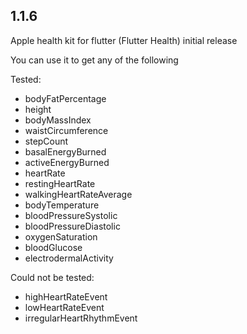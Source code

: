 ## 1.1.6

Apple health kit for flutter (Flutter Health) initial release

You can use it to get any of the following

Tested: 

* bodyFatPercentage
* height
* bodyMassIndex
* waistCircumference
* stepCount
* basalEnergyBurned
* activeEnergyBurned
* heartRate
* restingHeartRate
* walkingHeartRateAverage
* bodyTemperature
* bloodPressureSystolic
* bloodPressureDiastolic
* oxygenSaturation
* bloodGlucose
* electrodermalActivity 

Could not be tested:
  
* highHeartRateEvent
* lowHeartRateEvent
* irregularHeartRhythmEvent
